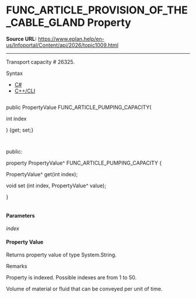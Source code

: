 # FUNC_ARTICLE_PROVISION_OF_THE_CABLE_GLAND Property

**Source URL:** https://www.eplan.help/en-us/Infoportal/Content/api/2026/topic1009.html

---

Transport capacity # 26325.

Syntax

- [C#](#i-syntax-CS)
- [C++/CLI](#i-syntax-CPP2005)

```
```
public PropertyValue FUNC_ARTICLE_PUMPING_CAPACITY( 

   int index

) {get; set;}
```
```

```
```
public:

property PropertyValue^ FUNC_ARTICLE_PUMPING_CAPACITY {

   PropertyValue^ get(int index);

   void set (int index, PropertyValue^ value);

}
```
```

#### Parameters

*index*

#### Property Value

Returns property value of type System.String.

Remarks

Property is indexed. Possible indexes are from 1 to 50.

Volume of material or fluid that can be conveyed per unit of time.
